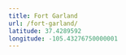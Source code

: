 ```yaml
---
title: Fort Garland
url: /fort-garland/
latitude: 37.4289592
longitude: -105.43276750000001
---
```

